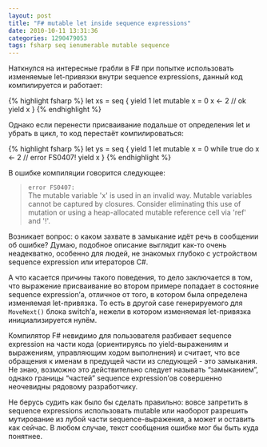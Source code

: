 ```yaml
---
layout: post
title: "F# mutable let inside sequence expressions"
date: 2010-10-11 13:31:36
categories: 1290479053
tags: fsharp seq ienumerable mutable sequence
---
```

Наткнулся на интересные грабли в F# при попытке использовать изменяемые let-привязки внутри sequence expressions, данный код компилируется и работает:

{% highlight fsharp %}
let xs = seq {
  yield 1
  let mutable x = 0
  x <- 2 // ok
  yield x
}
{% endhighlight %}

Однако если перенести присваивание подальше от определения let и убрать в цикл, то код перестаёт компилироваться:

{% highlight fsharp %}
let ys = seq {
  yield 1
  let mutable x = 0
  while true do
        x <- 2 // error FS0407!
        yield x
}
{% endhighlight %}

В ошибке компиляции говорится следующее:

> `error FS0407:`<br/>
> The mutable variable 'x' is used in an invalid way. Mutable variables cannot be captured by closures. Consider eliminating this use of mutation or using a heap-allocated mutable reference cell via 'ref' and '!'.

Возникает вопрос: о каком захвате в замыкание идёт речь в сообщении об ошибке? Думаю, подобное описание выглядит как-то очень неадекватно, особенно для людей, не знакомых глубоко с устройством sequence expression или итераторов C#.

А что касается причины такого поведения, то дело заключается в том, что выражение присваивание во втором примере попадает в состояние sequence expression’а, отличное от того, в котором была определена изменяемая let-привязка. То есть в другой case генерируемого для `MoveNext()` блока switch’а, нежели в котором изменяемая let-привязка инициализируется нулём.

Компилятор F# невидимо для пользователя разбивает sequence expression на части кода (ориентируясь по yield-выражениям и выражениям, управляющим ходом выполнения) и считает, что все обращения к именам в предущей части из следующей - это замыкания. Не знаю, возможно это действительно следует называть “замыканием”, однако границы “частей” sequence expression’ов совершенно неочевидны рядовому разработчику.

Не берусь судить как было бы сделать правильно: вовсе запретить в sequence expressions использовать mutable или наоборот разрешить мутирование из лубой части sequence-выражения, а может и оставить как сейчас. В любом случае, текст сообщения ошибке мог бы быть куда понятнее.